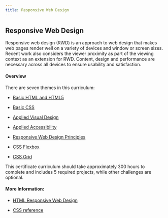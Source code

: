 ```yaml
---
title: Responsive Web Design
---
```

## Responsive Web Design

<!-- The article goes here, in GitHub-flavored Markdown. Feel free to add YouTube videos, images, and CodePen/JSBin embeds  -->
Responsive web design (RWD) is an approach to web design that makes web pages render well on a variety of devices and window or screen sizes. Recent work also considers the viewer proximity as part of the viewing context as an extension for RWD. Content, design and performance are necessary across all devices to ensure usability and satisfaction.

#### Overview

There are seven themes in this curriculum:

- [Basic HTML and HTML5](https://learn.freecodecamp.org/responsive-web-design/basic-html-and-html5/)

- [Basic CSS](https://learn.freecodecamp.org/responsive-web-design/basic-css/)

- [Applied Visual Design](https://learn.freecodecamp.org/responsive-web-design/applied-visual-design/)

- [Applied Accessibility](https://learn.freecodecamp.org/responsive-web-design/applied-accessibility/)

- [Responsive Web Design Principles](https://learn.freecodecamp.org/responsive-web-design/responsive-web-design-principles/)

- [CSS Flexbox](https://learn.freecodecamp.org/responsive-web-design/css-flexbox/)

- [CSS Grid](https://learn.freecodecamp.org/responsive-web-design/css-grid/)


This certificate curriculum should take approximately 300 hours to complete and includes 5 required projects, while other challenges are optional.

#### More Information:
- [HTML Responsive Web Design](https://www.w3schools.com/html/html_responsive.asp)

- [CSS reference](https://developer.mozilla.org/en-US/docs/Web/CSS/Reference)
